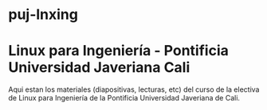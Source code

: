 # puj-lnxing
# Linux para Ingeniería - Pontificia Universidad Javeriana Cali

Aqui estan los materiales (diapositivas, lecturas, etc) del curso de la electiva de Linux para Ingeniería de la Pontificia Universidad Javeriana de Cali.
